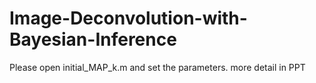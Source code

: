 # Image-Deconvolution-with-Bayesian-Inference
  Please open initial_MAP_k.m and set the parameters.
  more detail in PPT
